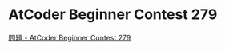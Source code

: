 AtCoder Beginner Contest 279
===

[問題 - AtCoder Beginner Contest 279](https://atcoder.jp/contests/abc279/tasks)
